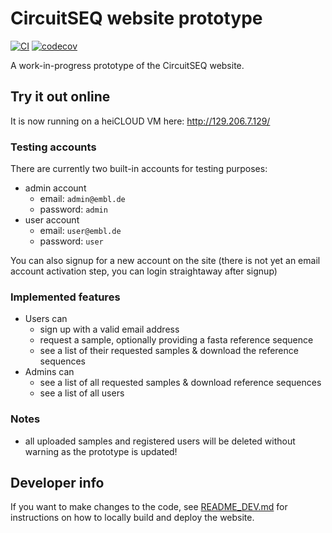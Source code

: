 # CircuitSEQ website prototype
[![CI](https://github.com/ssciwr/circuit_seq/actions/workflows/ci.yml/badge.svg)](https://github.com/ssciwr/circuit_seq/actions/workflows/ci.yml)
[![codecov](https://codecov.io/gh/ssciwr/circuit_seq/branch/main/graph/badge.svg?token=Z8fyKbjrHd)](https://codecov.io/gh/ssciwr/circuit_seq)

A work-in-progress prototype of the CircuitSEQ website.

## Try it out online

It is now running on a heiCLOUD VM here: http://129.206.7.129/

### Testing accounts

There are currently two built-in accounts for testing purposes:

- admin account
	- email: `admin@embl.de`
	- password: `admin`
- user account
	- email: `user@embl.de`
	- password: `user`

You can also signup for a new account on the site (there is not yet an email account activation step, you can login straightaway after signup)

### Implemented features

- Users can
  - sign up with a valid email address
  - request a sample, optionally providing a fasta reference sequence
  - see a list of their requested samples & download the reference sequences
- Admins can
  - see a list of all requested samples & download reference sequences
  - see a list of all users

### Notes

- all uploaded samples and registered users will be deleted without warning as the prototype is updated!

## Developer info

If you want to make changes to the code, see [README_DEV.md](README_DEV.md) for instructions on how to locally build and deploy the website.